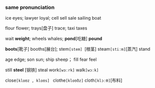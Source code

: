 ### same pronunciation

ice eyes; 		lawyer  loyal; 			cell  sell  sale	sailing boat

flour  flower;    	trays[盘子]  trace; 		taxi  taxes

wait **weight**; 		wheels  whales;		**pond**[吃糖] **pound**

**boots**[靴子]  booths[展台]; 					stem`[stem] `[根茎]  steam`[stiːm]`[蒸汽] stand

age edge;            son  sun;                       ship  sheep； 	fill   fear  feel

still **steel** [钢铁] steal								work`[wɜːrk]`  walk`[wɔːk]`

close`[kloʊz , kloʊs] `  clothe`[kloʊðz]` cloth`[klɔːθ]`[布料]



